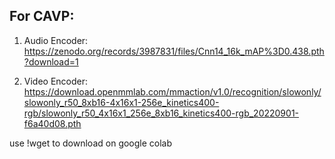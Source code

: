 ## For CAVP:

1. Audio Encoder:
https://zenodo.org/records/3987831/files/Cnn14_16k_mAP%3D0.438.pth?download=1

2. Video Encoder:
https://download.openmmlab.com/mmaction/v1.0/recognition/slowonly/slowonly_r50_8xb16-4x16x1-256e_kinetics400-rgb/slowonly_r50_4x16x1_256e_8xb16_kinetics400-rgb_20220901-f6a40d08.pth

use !wget to download on google colab